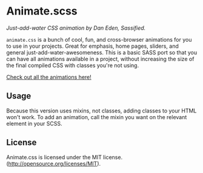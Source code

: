 # Animate.scss 
*Just-add-water CSS animation by Dan Eden, Sassified.*

`animate.css` is a bunch of cool, fun, and cross-browser animations for you to use in your projects. Great for emphasis, home pages, sliders, and general just-add-water-awesomeness. This is a basic SASS port so that you can have all animations available in a project, without increasing the size of the final compiled CSS with classes you're not using. 

[Check out all the animations here!](https://daneden.github.io/animate.css/)

## Usage
Because this version uses mixins, not classes, adding classes to your HTML won't work. To add an animation, call the mixin you want on the relevant element in your SCSS.


## License
Animate.css is licensed under the MIT license. (http://opensource.org/licenses/MIT).